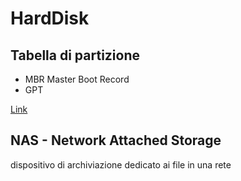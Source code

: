 # HardDisk
## Tabella di partizione
- MBR   Master Boot Record
- GPT  

[Link](https://hardisketerno.it/guida/hard-disk-esterno-mbr-o-gpt-quale-stile-di-partizione-e-meglio/)


## NAS - Network Attached Storage
dispositivo di archiviazione dedicato ai file in una rete